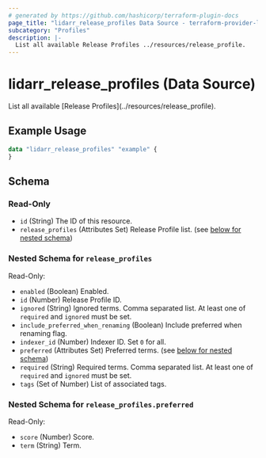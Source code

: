 ```yaml
---
# generated by https://github.com/hashicorp/terraform-plugin-docs
page_title: "lidarr_release_profiles Data Source - terraform-provider-lidarr"
subcategory: "Profiles"
description: |-
  List all available Release Profiles ../resources/release_profile.
---
```


# lidarr_release_profiles (Data Source)

<!-- subcategory:Profiles -->List all available [Release Profiles](../resources/release_profile).

## Example Usage

```terraform
data "lidarr_release_profiles" "example" {
}
```

<!-- schema generated by tfplugindocs -->
## Schema

### Read-Only

- `id` (String) The ID of this resource.
- `release_profiles` (Attributes Set) Release Profile list. (see [below for nested schema](#nestedatt--release_profiles))

<a id="nestedatt--release_profiles"></a>
### Nested Schema for `release_profiles`

Read-Only:

- `enabled` (Boolean) Enabled.
- `id` (Number) Release Profile ID.
- `ignored` (String) Ignored terms. Comma separated list. At least one of `required` and `ignored` must be set.
- `include_preferred_when_renaming` (Boolean) Include preferred when renaming flag.
- `indexer_id` (Number) Indexer ID. Set `0` for all.
- `preferred` (Attributes Set) Preferred terms. (see [below for nested schema](#nestedatt--release_profiles--preferred))
- `required` (String) Required terms. Comma separated list. At least one of `required` and `ignored` must be set.
- `tags` (Set of Number) List of associated tags.

<a id="nestedatt--release_profiles--preferred"></a>
### Nested Schema for `release_profiles.preferred`

Read-Only:

- `score` (Number) Score.
- `term` (String) Term.


